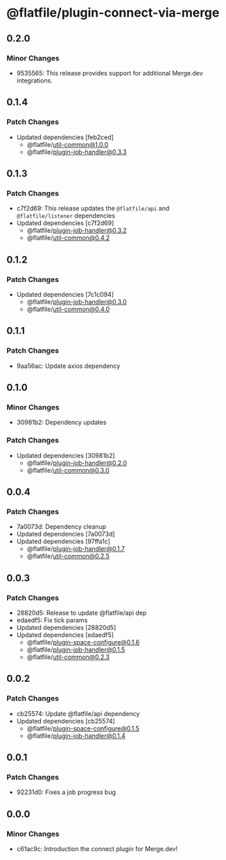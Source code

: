 # @flatfile/plugin-connect-via-merge

## 0.2.0

### Minor Changes

- 9535565: This release provides support for additional Merge.dev integrations.

## 0.1.4

### Patch Changes

- Updated dependencies [feb2ced]
  - @flatfile/util-common@1.0.0
  - @flatfile/plugin-job-handler@0.3.3

## 0.1.3

### Patch Changes

- c7f2d69: This release updates the `@flatfile/api` and `@flatfile/listener` dependencies
- Updated dependencies [c7f2d69]
  - @flatfile/plugin-job-handler@0.3.2
  - @flatfile/util-common@0.4.2

## 0.1.2

### Patch Changes

- Updated dependencies [7c1c094]
  - @flatfile/plugin-job-handler@0.3.0
  - @flatfile/util-common@0.4.0

## 0.1.1

### Patch Changes

- 9aa56ac: Update axios dependency

## 0.1.0

### Minor Changes

- 30981b2: Dependency updates

### Patch Changes

- Updated dependencies [30981b2]
  - @flatfile/plugin-job-handler@0.2.0
  - @flatfile/util-common@0.3.0

## 0.0.4

### Patch Changes

- 7a0073d: Dependency cleanup
- Updated dependencies [7a0073d]
- Updated dependencies [97ffa1c]
  - @flatfile/plugin-job-handler@0.1.7
  - @flatfile/util-common@0.2.5

## 0.0.3

### Patch Changes

- 28820d5: Release to update @flatfile/api dep
- edaedf5: Fix tick params
- Updated dependencies [28820d5]
- Updated dependencies [edaedf5]
  - @flatfile/plugin-space-configure@0.1.6
  - @flatfile/plugin-job-handler@0.1.5
  - @flatfile/util-common@0.2.3

## 0.0.2

### Patch Changes

- cb25574: Update @flatfile/api dependency
- Updated dependencies [cb25574]
  - @flatfile/plugin-space-configure@0.1.5
  - @flatfile/plugin-job-handler@0.1.4

## 0.0.1

### Patch Changes

- 92231d0: Fixes a job progress bug

## 0.0.0

### Minor Changes

- c61ac9c: Introduction the connect plugin for Merge.dev!
